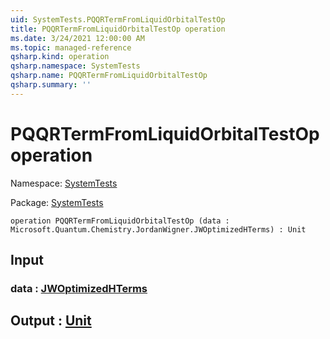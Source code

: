 ```yaml
---
uid: SystemTests.PQQRTermFromLiquidOrbitalTestOp
title: PQQRTermFromLiquidOrbitalTestOp operation
ms.date: 3/24/2021 12:00:00 AM
ms.topic: managed-reference
qsharp.kind: operation
qsharp.namespace: SystemTests
qsharp.name: PQQRTermFromLiquidOrbitalTestOp
qsharp.summary: ''
---
```


# PQQRTermFromLiquidOrbitalTestOp operation

Namespace: [SystemTests](xref:SystemTests)

Package: [SystemTests](https://nuget.org/packages/SystemTests)




```qsharp
operation PQQRTermFromLiquidOrbitalTestOp (data : Microsoft.Quantum.Chemistry.JordanWigner.JWOptimizedHTerms) : Unit
```


## Input

### data : [JWOptimizedHTerms](xref:Microsoft.Quantum.Chemistry.JordanWigner.JWOptimizedHTerms)





## Output : [Unit](xref:microsoft.quantum.lang-ref.unit)

